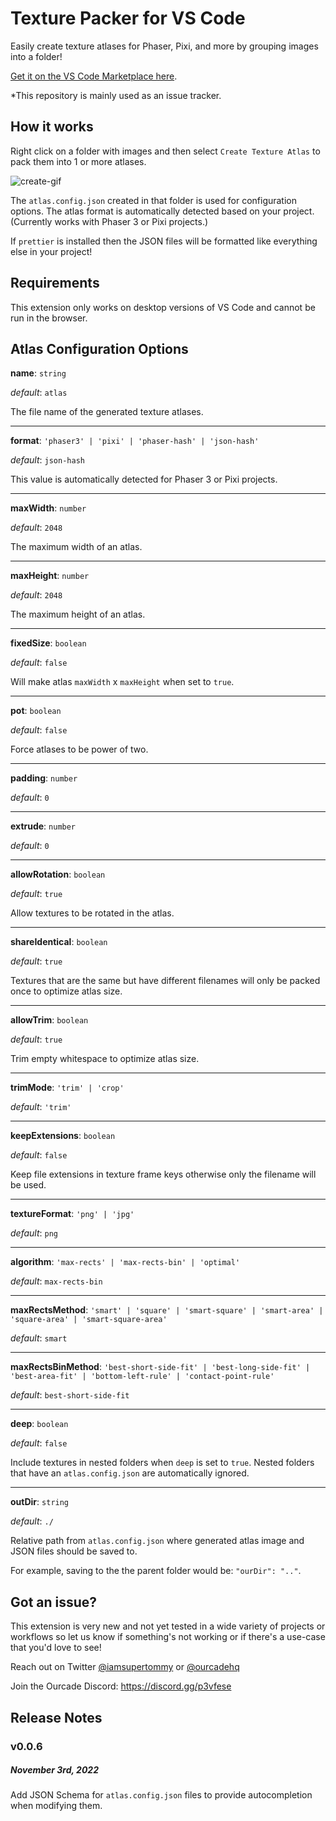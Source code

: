# Texture Packer for VS Code

Easily create texture atlases for Phaser, Pixi, and more by grouping images into a folder!

[Get it on the VS Code Marketplace here](https://marketplace.visualstudio.com/items?itemName=Ourcade.vscode-texture-packer).

*This repository is mainly used as an issue tracker.

## How it works

Right click on a folder with images and then select `Create Texture Atlas` to pack them into 1 or more atlases.

![create-gif](https://media.giphy.com/media/fBOZNZp60fJ4J6UvnW/giphy.gif)

The `atlas.config.json` created in that folder is used for configuration options. The atlas format is automatically detected based on your project. (Currently works with Phaser 3 or Pixi projects.)

If `prettier` is installed then the JSON files will be formatted like everything else in your project!

## Requirements

This extension only works on desktop versions of VS Code and cannot be run in the browser.

## Atlas Configuration Options

**name**: `string`

_default_: `atlas`

The file name of the generated texture atlases.

---

**format**: `'phaser3' | 'pixi' | 'phaser-hash' | 'json-hash'`

_default_: `json-hash`

This value is automatically detected for Phaser 3 or Pixi projects.

---

**maxWidth**: `number`

_default_: `2048`

The maximum width of an atlas.

---

**maxHeight**: `number`

_default_: `2048`

The maximum height of an atlas.

---

**fixedSize**: `boolean`

_default_: `false`

Will make atlas `maxWidth` x `maxHeight` when set to `true`.

---

**pot**: `boolean`

_default_: `false`

Force atlases to be power of two.

---

**padding**: `number`

_default_: `0`

---

**extrude**: `number`

_default_: `0`

---

**allowRotation**: `boolean`

_default_: `true`

Allow textures to be rotated in the atlas.

---

**shareIdentical**: `boolean`

_default_: `true`

Textures that are the same but have different filenames will only be packed once to optimize atlas size.

---

**allowTrim**: `boolean`

_default_: `true`

Trim empty whitespace to optimize atlas size.

---

**trimMode**: `'trim' | 'crop'`

_default_: `'trim'`

---

**keepExtensions**: `boolean`

_default_: `false`

Keep file extensions in texture frame keys otherwise only the filename will be used.

---

**textureFormat**: `'png' | 'jpg'`

_default_: `png`

---

**algorithm**: `'max-rects' | 'max-rects-bin' | 'optimal'`

_default_: `max-rects-bin`

---

**maxRectsMethod**: `'smart' | 'square' | 'smart-square' | 'smart-area' | 'square-area' | 'smart-square-area'`

_default_: `smart`

---

**maxRectsBinMethod**: `'best-short-side-fit' | 'best-long-side-fit' | 'best-area-fit' | 'bottom-left-rule' | 'contact-point-rule'`

_default_: `best-short-side-fit`

---

**deep**: `boolean`

_default_: `false`

Include textures in nested folders when `deep` is set to `true`. Nested folders that have an `atlas.config.json` are automatically ignored.

---

**outDir**: `string`

_default_: `./`

Relative path from `atlas.config.json` where generated atlas image and JSON files should be saved to.

For example, saving to the the parent folder would be: `"ourDir": ".."`.

## Got an issue?

This extension is very new and not yet tested in a wide variety of projects or workflows so let us know if something's not working or if there's a use-case that you'd love to see!

Reach out on Twitter [@iamsupertommy](https://twitter.com/iamsupertommy) or [@ourcadehq](https://twitter.com/ourcadehq)

Join the Ourcade Discord: https://discord.gg/p3vfese

## Release Notes

### v0.0.6

##### November 3rd, 2022

Add JSON Schema for `atlas.config.json` files to provide autocompletion when modifying them.
